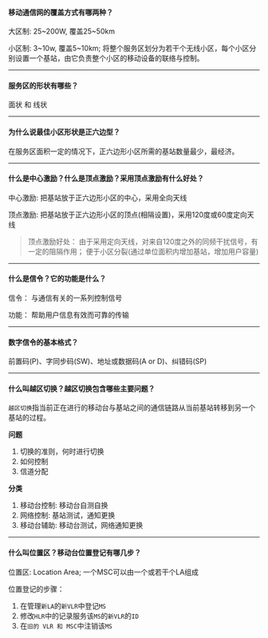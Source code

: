 #### 移动通信网的覆盖方式有哪两种？

大区制: 25~200W, 覆盖25~50km

小区制: 3~10w, 覆盖5~10km; 将整个服务区划分为若干个无线小区，每个小区分别设置一个基站，由它负责整个小区的移动设备的联络与控制。
___

#### 服务区的形状有哪些？

面状 和 线状

___

#### 为什么说最佳小区形状是正六边型？

在服务区面积一定的情况下，正六边形小区所需的基站数量最少，最经济。

___

#### 什么是中心激励？什么是顶点激励？采用顶点激励有什么好处？

中心激励: 把基站放于正六边形小区的中心，采用全向天线

顶点激励: 把基站放于正六边形小区的顶点(相隔设置)，采用120度或60度定向天线

> 顶点激励好处： 由于采用定向天线，对来自120度之外的同频干扰信号，有一定的阻隔作用； 便于小区分裂(通过单位面积内增加基站，增加用户容量)

___

#### 什么是信令？它的功能是什么？

信令： 与通信有关的一系列控制信号

功能： 帮助用户信息有效而可靠的传输

___

#### 数字信令的基本格式？

前置码(P)、字同步码(SW)、地址或数据码(A or D)、纠错码(SP)

___

#### 什么叫越区切换？越区切换包含哪些主要问题？

`越区切换`指当前正在进行的移动台与基站之间的通信链路从当前基站转移到另一个基站的过程。

**问题**

1. 切换的准则，何时进行切换
2. 如何控制
3. 信道分配

**分类**

1. 移动台控制: 移动台自测自换
2. 网络控制: 基站测试，通知更换
3. 移动台辅助: 移动台测试，网络通知更换
___

#### 什么叫位置区？移动台位置登记有哪几步？

位置区: Location Area; 一个MSC可以由一个或若干个LA组成

位置登记的步骤：

1. 在管理`新LA`的`新VLR`中登记`MS`
2. 修改`HLR`中的记录服务该`MS`的`新VLR`的`ID`
3. 在`旧的 VLR 和 MSC`中注销该`MS`